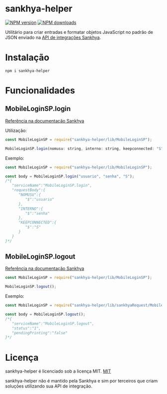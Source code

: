 # sankhya-helper

[![NPM version](https://img.shields.io/npm/v/sankhya-helper.svg?style=flat)](https://npmjs.org/package/sankhya-helper)
[![NPM downloads](https://img.shields.io/npm/l/sankhya-helper.svg?style=flat)](https://npmjs.org/package/sankhya-helper)

Utilitário para criar entradas e formatar objetos JavaScript no padrão de JSON enviado na [API de integrações Sankhya](https://developer.sankhya.com.br/reference/api-de-integra%C3%A7%C3%B5es-sankhya).

# Instalação

```
npm i sankhya-helper
```

# Funcionalidades

## MobileLoginSP.login

[Referência na documentação Sankhya](https://developer.sankhya.com.br/reference/login#post_login)

Utilização:

```js 
const MobileLoginSP = require("sankhya-helper/lib/MobileLoginSP");

MobileLoginSP.login(nomusu: string, interno: string, keepconnected: "S" | "N");
```

Exemplo:

```js
const MobileLoginSP = require("sankhya-helper/lib/MobileLoginSP");

const body = MobileLoginSP.login("usuario", "senha", "S");
/*{
   "serviceName":"MobileLoginSP.login",
   "requestBody":{
      "NOMUSU":{
         "$":"usuario"
      },
      "INTERNO":{
         "$":"senha"
      },
      "KEEPCONNECTED":{
         "$":"S"
      }
   }
}*/
```

## MobileLoginSP.logout

[Referência na documentação Sankhya](https://developer.sankhya.com.br/reference/login#post_login)

```js 
const MobileLoginSP = require("sankhya-helper/lib/MobileLoginSP");

MobileLoginSP.logout();
```

Exemplo:

```js
const MobileLoginSP = require("sankhya-helper/lib/sankhyaRequest/MobileLoginSP");

const body = MobileLoginSP.logout();
/*{
   "serviceName":"MobileLoginSP.logout",
   "status":"1",
   "pendingPrinting":"false"
}*/
```

# Licença

sankhya-helper é licenciado sob a licença MIT. [MIT](LICENSE)

sankhya-helper não é mantido pela Sankhya e sim por terceiros que criam soluções utilizando sua API de integração.